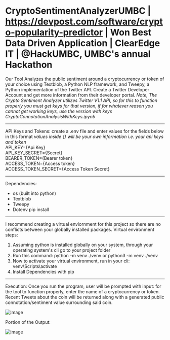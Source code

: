 # CryptoSentimentAnalyzerUMBC | https://devpost.com/software/crypto-popularity-predictor | Won Best Data Driven Application | ClearEdge IT | @HackUMBC, UMBC's annual Hackathon
Our Tool Analyzes the public sentiment around a cryptocurrency or token of your choice using Textblob, a Python NLP framework, and Tweepy, a Python implementation of the Twitter API. Create a Twitter Developer Account and get more information from their developer portal.
*Note, The Crypto Sentiment Analyzer utilizes Twitter V1.1 API, so for this to function properly you must get keys for that version, if for whatever reason you cannot get working keys, use the version with keys CryptoConnotationAnalysisWithKeys.ipynb*
___________________________________________________________________________________
API Keys and Tokens:
create a .env file and enter values for the fields below in this format
*values inside {} will be your own information i.e. your api keys and token* <br/>
API_KEY={Api Key}<br/>
API_KEY_SECRET={Secret} <br/>
BEARER_TOKEN={Bearer token}<br/>
ACCESS_TOKEN={Access token}<br/>
ACCESS_TOKEN_SECRET={Access Token Secret}<br/>
___________________________________________________________________________________
Dependencies:
- os (built into python)
- Textblob
- Tweepy
- Dotenv
pip install <package>
___________________________________________________________________________________
I recommend creating a virtual enviornment for this project so there are no conflicts between your globally installed packages. 
Virtual environment steps:
1. Assuming python is installed globally on your system, through your operating system's cli go to your project folder
2. Run this command: python -m venv ./venv 
or python3 -m venv ./venv
3. Now to activate your virtual environment, run in your cli: venv\Scripts\activate 
4. Install Dependencies with pip
___________________________________________________________________________________
Execution:
Once you run the program, user will be prompted with input: for the tool to function properly, enter the name of a cryptocurrency or token. Recent Tweets about the coin will be returned along with a generated public connotation/sentiment value surrounding said coin.
  
![image](https://user-images.githubusercontent.com/87020608/166085195-18b22eb1-5db1-4331-b887-f4b9a87b91fd.png)
  
Portion of the Output:
  
![image](https://user-images.githubusercontent.com/87020608/166085262-59dbc801-966f-480c-995d-3acf24ed42e2.png)
